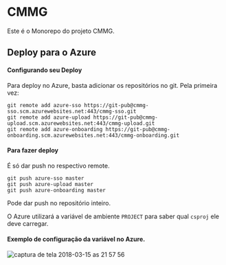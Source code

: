 # CMMG

Este é o Monorepo do projeto CMMG.

## Deploy para o Azure

#### Configurando seu Deploy

Para deploy no Azure, basta adicionar os repositórios no git. Pela primeira vez:

```
git remote add azure-sso https://git-pub@cmmg-sso.scm.azurewebsites.net:443/cmmg-sso.git
git remote add azure-upload https://git-pub@cmmg-upload.scm.azurewebsites.net:443/cmmg-upload.git
git remote add azure-onboarding https://git-pub@cmmg-onboarding.scm.azurewebsites.net:443/cmmg-onboarding.git
```

#### Para fazer deploy

É só dar push no respectivo remote.

```
git push azure-sso master
git push azure-upload master
git push azure-onboarding master
```

Pode dar push no repositório inteiro.

O Azure utilizará a variável de ambiente `PROJECT` para saber qual `csproj` ele deve carregar.

#### Exemplo de configuração da variável no Azure.

![captura de tela 2018-03-15 as 21 57 56](https://user-images.githubusercontent.com/25377830/37498490-75bad7c0-289d-11e8-839a-c661bf7c39a9.png)
